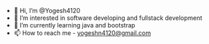 - 👋 Hi, I’m @Yogesh4120
- 👀 I’m interested in software developing and fullstack development
- 🌱 I’m currently learning java and bootstrap  
- 📫 How to reach me - yogeshn4120@gmail.com

<!---
Yogesh4120/Yogesh4120 is a ✨ special ✨ repository because its `README.md` (this file) appears on your GitHub profile.
You can click the Preview link to take a look at your changes.
--->

